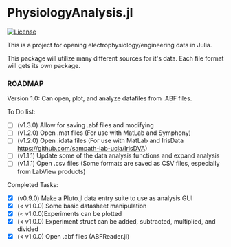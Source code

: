 # PhysiologyAnalysis.jl

[![License][license-img]](LICENSE)

[license-img]: http://img.shields.io/badge/license-MIT-brightgreen.svg?style=flat-square

This is a project for opening electrophysiology/engineering data in Julia. 

This package will utilize many different sources for it's data. Each file format will gets its own package. 

### ROADMAP
Version 1.0: Can open, plot, and analyze datafiles from .ABF files. 

To Do list: 
- [ ] (v1.3.0) Allow for saving .abf files and modifying
- [ ] (v1.2.0) Open .mat files (For use with MatLab and Symphony)
- [ ] (v1.2.0) Open .idata files (For use with MatLab and IrisData https://github.com/sampath-lab-ucla/IrisDVA)
- [ ] (v1.1.1) Update some of the data analysis functions and expand analysis  
- [ ] (v1.1.1) Open .csv files (Some formats are saved as CSV files, especially from LabView products)

Completed Tasks: 
- [x] (v0.9.0) Make a Pluto.jl data entry suite to use as analysis GUI 
- [x] (< v1.0.0) Some basic datasheet manipulation
- [x] (< v1.0.0)Experiments can be plotted
- [x] (< v1.0.0) Experiment struct can be added, subtracted, multiplied, and divided
- [x] (< v1.0.0) Open .abf files (ABFReader.jl)
